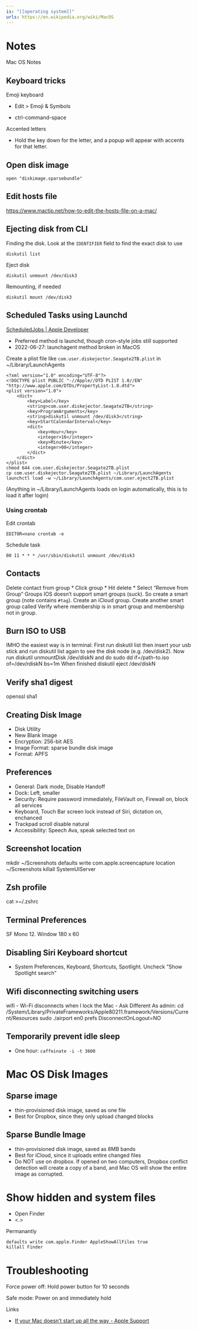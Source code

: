 ```yaml
---
is: "[[operating system]]"
urls: https://en.wikipedia.org/wiki/MacOS
---
```

# Notes
Mac OS Notes

## Keyboard tricks
Emoji keyboard
* Edit > Emoji & Symbols
- ctrl-command-space

Accented letters
* Hold the key down for the letter, and a popup will appear with accents for that letter.

## Open disk image
```
open "diskimage.sparsebundle"
```

## Edit hosts file
https://www.mactip.net/how-to-edit-the-hosts-file-on-a-mac/

## Ejecting disk from CLI
Finding the disk. Look at the `IDENTIFIER` field to find the exact disk to use
```
diskutil list
```

Eject disk
```
diskutil unmount /dev/disk3
```

Remounting, if needed
```
diskutil mount /dev/disk3
```

## Scheduled Tasks using Launchd
[ScheduledJobs | Apple Developer](https://developer.apple.com/library/archive/documentation/MacOSX/Conceptual/BPSystemStartup/Chapters/ScheduledJobs.html)
- Preferred method is launchd, though cron-style jobs still supported
- 2022-06-27: launchagent method broken in MacOS

Create a plist file like `com.user.diskejector.Seagate2TB.plist` in ~/Library/LaunchAgents

```
<?xml version="1.0" encoding="UTF-8"?>
<!DOCTYPE plist PUBLIC "-//Apple//DTD PLIST 1.0//EN" "http://www.apple.com/DTDs/PropertyList-1.0.dtd">
<plist version="1.0">
	<dict>
		<key>Label</key>
		<string>com.user.diskejector.Seagate2TB</string>
		<key>ProgramArguments</key>
		<string>diskutil unmount /dev/disk3</string>
		<key>StartCalendarInterval</key>
		<dict>
			<key>Hour</key>
			<integer>16</integer>
			<key>Minute</key>
			<integer>00</integer>
		</dict>
	</dict>
</plist>
chmod 644 com.user.diskejector.Seagate2TB.plist
cp com.user.diskejector.Seagate2TB.plist ~/Library/LaunchAgents
launchctl load -w ~/Library/LaunchAgents/com.user.eject2TB.plist
```
(Anything in ~/Library/LaunchAgents loads on login automatically, this is to load it after login)

### Using crontab
Edit crontab
```
EDITOR=nano crontab -e
```

Schedule task
```
00 11 * * * /usr/sbin/diskutil unmount /dev/disk3
```

## Contacts
Delete contact from group * Click group * Hit delete * Select “Remove from Group”
Groups IOS doesn’t support smart groups (suck). So create a smart group (note contains `#tag`). Create an iCloud group. Create another smart group called Verify where membership is in smart group and membership not in group.

## Burn ISO to USB
IMHO the easiest way is in terminal:
First run diskutil list then insert your usb stick and run diskutil list again to see the disk node (e.g. /dev/disk2). Now run diskutil unmountDisk /dev/diskN and do sudo dd if=/path-to.iso of=/dev/rdiskN bs=1m When finished diskutil eject /dev/diskN

## Verify sha1 digest
openssl sha1

## Creating Disk Image
* Disk Utility
* New Blank Image
* Encryption: 256-bit AES
* Image Format: sparse bundle disk image
* Format: APFS

## Preferences

* General: Dark mode, Disable Handoff
* Dock: Left, smaller
* Security: Require password immediately, FileVault on, Firewall on, block all services
* Keyboard, Touch Bar screen lock instead of Siri, dictation on, enchanced
* Trackpad scroll disable natural
* Accessibility: Speech Ava, speak selected text on

## Screenshot location

mkdir ~/Screenshots
defaults write com.apple.screencapture location ~/Screenshots
killall SystemUIServer

## Zsh profile
cat >~/.zshrc

## Terminal Preferences
SF Mono 12. Window 180 x 60

## Disabling Siri Keyboard shortcut
* System Preferences, Keyboard, Shortcuts, Spotlight. Uncheck “Show Spotlight search”

## Wifi disconnecting switching users

wifi - Wi-Fi disconnects when I lock the Mac - Ask Different
As admin:
cd /System/Library/PrivateFrameworks/Apple80211.framework/Versions/Current/Resources
sudo ./airport en0 prefs DisconnectOnLogout=NO

## Temporarily prevent idle sleep
* One hour: ```caffeinate -i -t 3600```

# Mac OS Disk Images
## Sparse image
* thin-provisioned disk image, saved as one file
* Best for Dropbox, since they only upload changed blocks

## Sparse Bundle Image
* thin-provisioned disk image, saved as 8MB bands
* Best for iCloud, since it uploads entire changed files
* Do NOT use on dropbox. If opened on two computers, Dropbox conflict detection will create a copy of a band, and Mac OS will show the entire image as corrupted.

# Show hidden and system files
* Open Finder
* <command><shift><.>

Permanantly
```
defaults write com.apple.Finder AppleShowAllFiles true
killall Finder
```

# Troubleshooting
Force power off: Hold power button for 10 seconds

Safe mode: Power on and immediately hold <shift>

Links
* [If your Mac doesn’t start up all the way - Apple Support](https://support.apple.com/en-us/HT204156)
